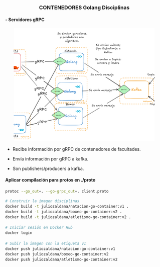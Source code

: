 ### <div align="center">CONTENEDORES Golang Disciplinas</div>

#### - Servidores gRPC

<div align="center">
<img src=disciplines.png width=450>
</div>


* Recibe información por gRPC de contenedores de facultades.

* Envía información por gRPC a kafka.

* Son publishers/producers a kafka.

#### Aplicar compilación para protos en ./proto

```bash
protoc --go_out=. --go-grpc_out=. client.proto
```

```bash
# Construir la imagen disciplinas
docker build -t juliozaldana/natacion-go-container:v1 .
docker build -t juliozaldana/boxeo-go-container:v2 .
docker build -t juliozaldana/atletismo-go-container:v2 .

# Iniciar sesión en Docker Hub
docker login

# Subir la imagen con la etiqueta v1
docker push juliozaldana/natacion-go-container:v1 
docker push juliozaldana/boxeo-go-container:v2 
docker push juliozaldana/atletismo-go-container:v2 
```

